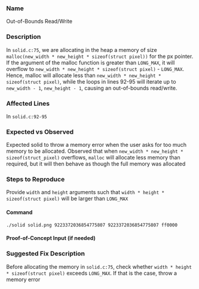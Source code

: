 ### Name
Out-of-Bounds Read/Write

### Description
In `solid.c:75`, we are allocating in the heap a memory of size `malloc(new_width * new_height * sizeof(struct pixel))` for the px pointer. If the argument of the malloc function is greater than `LONG_MAX`, it will overflow to `new_width * new_height * sizeof(struct pixel)` - `LONG_MAX`. Hence, malloc will allocate less than `new_width * new_height * sizeof(struct pixel)`, while the loops in lines 92-95 will iterate up to `new_width - 1`, `new_height - 1`, causing an out-of-bounds read/write.

### Affected Lines
In `solid.c:92-95` 

### Expected vs Observed
Expected solid to throw a memory error when the user asks for too much memory to be allocated. Observed that when `new_width * new_height * sizeof(struct_pixel)` overflows, `malloc` will allocate less memory than required, but it will then behave as though the full memory was allocated 

### Steps to Reproduce
Provide `width` and `height` arguments such that `width * height * sizeof(struct pixel)` will be larger than `LONG_MAX`

#### Command
```
./solid solid.png 9223372036854775807 9223372036854775807 ff0000
```

#### Proof-of-Concept Input (if needed)

### Suggested Fix Description
Before allocating the memory in `solid.c:75`, check whether `width * height * sizeof(struct pixel)` exceeds `LONG_MAX`. If that is the case, throw a memory error